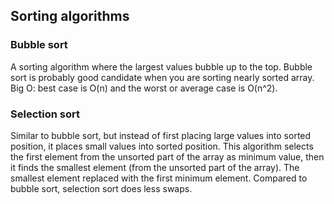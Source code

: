 ## Sorting algorithms

### Bubble sort
A sorting algorithm where the largest values bubble up to the top.
Bubble sort is probably good candidate when you are sorting nearly sorted array.
Big O: best case is O(n) and the worst or average case is O(n^2).

### Selection sort
Similar to bubble sort, but instead of first placing large values into sorted position, it places small values into sorted position. This algorithm selects the first element from the unsorted part of the array as minimum value, then it finds the smallest element (from the unsorted part of the array). The smallest element replaced with the first minimum element. Compared to bubble sort, selection sort does less swaps.